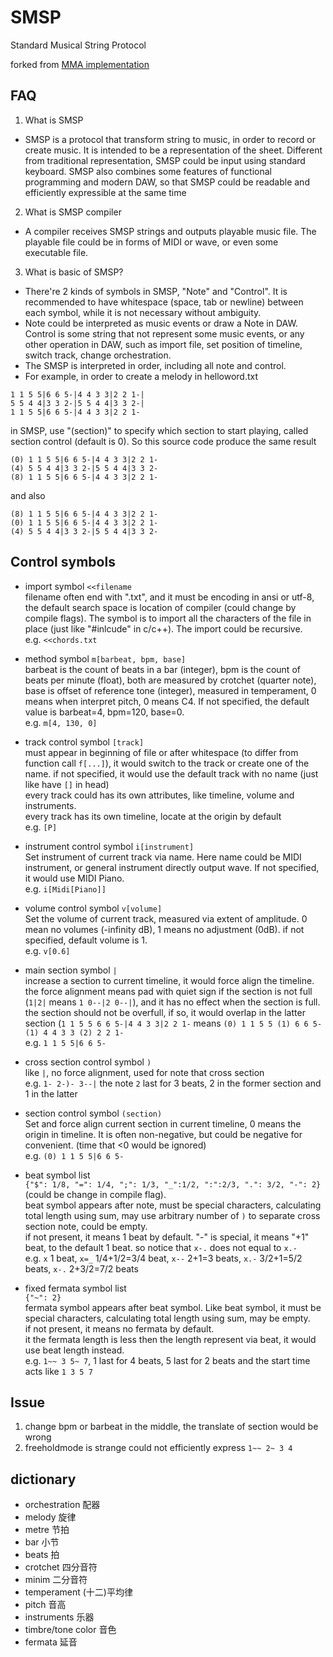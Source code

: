 SMSP
====

Standard Musical String Protocol

forked from [MMA implementation](https://github.com/yxlllc/SMSP-Compiler-For-Mathematica)

FAQ
----
1. What is SMSP
  * SMSP is a protocol that transform string to music, in order to record or create music. It is intended to be a representation of the sheet. Different from traditional representation, SMSP could be input using standard keyboard. SMSP also combines some features of functional programming and modern DAW, so that SMSP could be readable and efficiently expressible at the same time
2. What is SMSP compiler
  * A compiler receives SMSP strings and outputs playable music file.
  The playable file could be in forms of MIDI or wave, or even some executable file.
3. What is basic of SMSP?
  * There're 2 kinds of symbols in SMSP, "Note" and "Control". It is recommended to have whitespace (space, tab or newline) between each symbol, while it is not necessary without ambiguity.
  * Note could be interpreted as music events or draw a Note in DAW. Control is some string that not represent some music events, or any other operation in DAW, such as import file, set position of timeline, switch track, change orchestration.
  * The SMSP is interpreted in order, including all note and control.
  * For example, in order to create a melody in helloword.txt

  ```
  1 1 5 5|6 6 5-|4 4 3 3|2 2 1-|
  5 5 4 4|3 3 2-|5 5 4 4|3 3 2-|
  1 1 5 5|6 6 5-|4 4 3 3|2 2 1-
  ```

  in SMSP, use "(section)" to specify which section to start playing, called section control (default is 0). So this source code produce the same result

  ```
  (0) 1 1 5 5|6 6 5-|4 4 3 3|2 2 1-
  (4) 5 5 4 4|3 3 2-|5 5 4 4|3 3 2-
  (8) 1 1 5 5|6 6 5-|4 4 3 3|2 2 1-
  ```

  and also

  ```
  (8) 1 1 5 5|6 6 5-|4 4 3 3|2 2 1-
  (0) 1 1 5 5|6 6 5-|4 4 3 3|2 2 1-
  (4) 5 5 4 4|3 3 2-|5 5 4 4|3 3 2-
  ```

Control symbols
----
* import symbol `<<filename`  
filename often end with ".txt", and it must be encoding in ansi or utf-8, the default search space is location of compiler (could change by compile flags). The symbol is to import all the characters of the file in place (just like "#inlcude" in c/c++). The import could be recursive.  
e.g. `<<chords.txt`

* method symbol `m[barbeat, bpm, base]`  
barbeat is the count of beats in a bar (integer), bpm is the count of beats per minute (float), both are measured by crotchet (quarter note), base is offset of reference tone (integer), measured in temperament, 0 means when interpret pitch, 0 means C4. If not specified, the default value is barbeat=4, bpm=120, base=0.  
e.g. `m[4, 130, 0]`

* track control symbol `[track]`  
must appear in beginning of file or after whitespace (to differ from function call `f[...]`), it would switch to the track or create one of the name. if not specified, it would use the default track with no name (just like have `[]` in head)  
every track could has its own attributes, like timeline, volume and instruments.  
every track has its own timeline, locate at the origin by default  
e.g. `[P]`

* instrument control symbol `i[instrument]`  
Set instrument of current track via name. Here name could be MIDI instrument, or general instrument directly output wave. If not specified, it would use MIDI Piano.  
e.g. `i[Midi[Piano]]`

* volume control symbol `v[volume]`  
Set the volume of current track, measured via extent of amplitude. 0 mean no volumes (-infinity dB), 1 means no adjustment (0dB). if not specified, default volume is 1.  
e.g. `v[0.6]`

* main section symbol `|`  
increase a section to current timeline, it would force align the timeline.  
the force alignment means pad with quiet sign if the section is not full (`1|2|` means `1 0--|2 0--|`), and it has no effect when the section is full. the section should not be overfull, if so, it would overlap in the latter section (`1 1 5 5 6 6 5-|4 4 3 3|2 2 1-` means `(0) 1 1 5 5 (1) 6 6 5- (1) 4 4 3 3 (2) 2 2 1-`  
e.g. `1 1 5 5|6 6 5-`

* cross section control symbol `)`  
like `|`, no force alignment, used for note that cross section  
e.g. `1- 2-)- 3--|` the note `2` last for 3 beats, 2 in the former section and 1 in the latter  

* section control symbol `(section)`  
Set and force align current section in current timeline, 0 means the origin in timeline. It is often non-negative, but could be negative for convenient. (time that <0 would be ignored)  
e.g. `(0) 1 1 5 5|6 6 5-`  

* beat symbol list  
`{"$": 1/8, "=": 1/4, ";": 1/3, "_":1/2, ":":2/3, ".": 3/2, "-": 2}` (could be change in compile flag).  
beat symbol appears after note, must be special characters, calculating total length using sum, may use arbitrary number of `)` to separate cross section note, could be empty.  
if not present, it means 1 beat by default. "-" is special, it means "+1" beat, to the default 1 beat. so notice that `x-.` does not equal to `x.-`  
e.g. `x` 1 beat, `x=_` 1/4+1/2=3/4 beat, `x--` 2+1=3 beats, `x.-` 3/2+1=5/2 beats, `x-.` 2+3/2=7/2 beats  

* fixed fermata symbol list  
`{"~": 2}`  
fermata symbol appears after beat symbol. Like beat symbol, it must be special characters, calculating total length using sum, may be empty.  
if not present, it means no fermata by default.  
it the fermata length is less then the length represent via beat, it would use beat length instead.  
e.g. `1~~ 3 5~ 7`, 1 last for 4 beats, 5 last for 2 beats and the start time acts like `1 3 5 7`


Issue
----
1. change bpm or barbeat in the middle, the translate of section would be wrong
2. freeholdmode is strange could not efficiently express `1~~ 2~ 3 4`

dictionary
----
* orchestration 配器
* melody 旋律
* metre 节拍
* bar 小节
* beats 拍
* crotchet 四分音符
* minim 二分音符
* temperament (十二)平均律
* pitch 音高
* instruments 乐器
* timbre/tone color 音色
* fermata 延音
